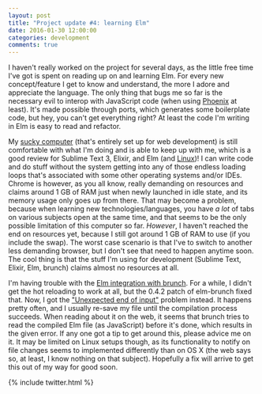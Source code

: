 ```yaml
---
layout: post
title: "Project update #4: learning Elm"
date: 2016-01-30 12:00:00
categories: development
comments: true
---
```


I haven't really worked on the project for several days, as the little free time I've got is spent on reading up on and learning Elm. For every new concept/feature I get to know and understand, the more I adore and appreciate the language. The only thing that bugs me so far is the necessary evil to interop with JavaScript code (when using [Phoenix][phoenix] at least). It's made possible through ports, which generates some boilerplate code, but hey, you can't get everything right? At least the code I'm writing in Elm is easy to read and refactor.

My [sucky computer][hp-stream] (that's entirely set up for web development) is still comfortable with what I'm doing and is able to keep up with me, which is a good review for Sublime Text 3, Elixir, and Elm (and [Linux][cbpp])! I can write code and do stuff without the system getting into any of those endless loading loops that's associated with some other operating systems and/or IDEs. Chrome is however, as you all know, really demanding on resources and claims around 1 GB of RAM just when newly launched in idle state, and its memory usage only goes up from there. That may become a problem, because when learning new technologies/languages, you have *a lot* of tabs on various subjects open at the same time, and that seems to be the only possible limitation of this computer so far. *However*, I haven't reached the end on resources yet, because I still got around 1 GB of RAM to use (if you include the swap). The worst case scenario is that I've to switch to another less demanding browser, but I don't see that need to happen anytime soon. The cool thing is that the stuff I'm using for development (Sublime Text, Elixir, Elm, brunch) claims almost no resources at all.

I'm having trouble with the [Elm integration with brunch][elm-brunch]. For a while, I didn't get the hot reloading to work at all, but the 0.4.2 patch of elm-brunch fixed that. Now, I got the ["Unexpected end of input"][elm-brunch-bug] problem instead. It happens pretty often, and I usually re-save my file until the compilation process succeeds. When reading about it on the web, it seems that brunch tries to read the compiled Elm file (as JavaScript) before it's done, which results in the given error. If any one got a tip to get around this, please advice me on it. It may be limited on Linux setups though, as its functionality to notify on file changes seems to implemented differently than on OS X (the web says so, at least, I know nothing on that subject). Hopefully a fix will arrive to get this out of my way for good soon.

{% include twitter.html %}

[phoenix]: http://www.phoenixframework.org/
[hp-stream]: http://store.hp.com/webapp/wcs/stores/servlet/ContentView?eSpotName=Stream11&storeId=10151
[cbpp]: https://crunchbangplusplus.org/
[elm-brunch]: https://github.com/madsflensted/elm-brunch
[elm-brunch-bug]: https://github.com/madsflensted/elm-brunch